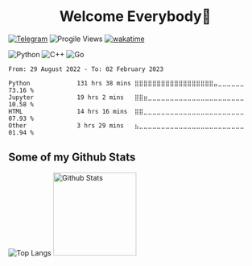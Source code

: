 <h1 align="center"> Welcome Everybody👋 </h1>

[![Telegram](https://badgen.net/badge/icon/Telegram?icon=telegram&label)](https://t.me/aaaaaaaalesha)
![Progile Views](https://komarev.com/ghpvc/?username=aaaaaaaalesha)
[![wakatime](https://wakatime.com/badge/user/0e21c3c1-25e0-47ee-9c0f-77ef4b6b71e2.svg)](https://wakatime.com/@0e21c3c1-25e0-47ee-9c0f-77ef4b6b71e2)

![Python](https://img.shields.io/badge/Python-3776AB?style=for-the-badge&logo=python&logoColor=white)
![C++](https://img.shields.io/badge/C%2B%2B-00599C?style=for-the-badge&logo=c%2B%2B&logoColor=white)
![Go](https://img.shields.io/badge/Go-00ADD8?style=for-the-badge&logo=go&logoColor=white)

<!--START_SECTION:waka-->

```text
From: 29 August 2022 - To: 02 February 2023

Python             131 hrs 38 mins ⣿⣿⣿⣿⣿⣿⣿⣿⣿⣿⣿⣿⣿⣿⣿⣿⣿⣿⣤⣀⣀⣀⣀⣀⣀   73.16 %
Jupyter            19 hrs 2 mins   ⣿⣿⣶⣀⣀⣀⣀⣀⣀⣀⣀⣀⣀⣀⣀⣀⣀⣀⣀⣀⣀⣀⣀⣀⣀   10.58 %
HTML               14 hrs 16 mins  ⣿⣿⣀⣀⣀⣀⣀⣀⣀⣀⣀⣀⣀⣀⣀⣀⣀⣀⣀⣀⣀⣀⣀⣀⣀   07.93 %
Other              3 hrs 29 mins   ⣦⣀⣀⣀⣀⣀⣀⣀⣀⣀⣀⣀⣀⣀⣀⣀⣀⣀⣀⣀⣀⣀⣀⣀⣀   01.94 %
```

<!--END_SECTION:waka-->

## Some of my Github Stats
<p>
  <img src="https://github-readme-stats.vercel.app/api/top-langs/?username=aaaaaaaalesha&layout=compact&theme=discord_old_blurple&exclude_repo=python_visualization" alt="Top Langs" />
  <img src="https://github-readme-stats.vercel.app/api?username=aaaaaaaalesha&show_icons=true&include_all_commits=true&theme=discord_old_blurple" alt="Github Stats" height="165" >
</p>
